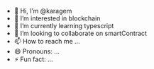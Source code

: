- 👋 Hi, I’m @karagem
- 👀 I’m interested in blockchain
- 🌱 I’m currently learning typescript
- 💞️ I’m looking to collaborate on smartContract
- 📫 How to reach me ...
- 😄 Pronouns: ...
- ⚡ Fun fact: ...

<!---
karagem/karagem is a ✨ special ✨ repository because its `README.md` (this file) appears on your GitHub profile.
You can click the Preview link to take a look at your changes.
--->
